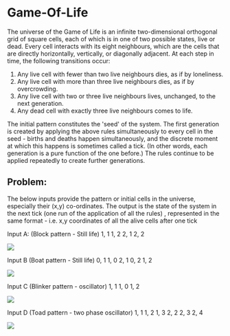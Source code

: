 # Game-Of-Life

The universe of the Game of Life is an infinite two-dimensional orthogonal grid of square cells, each of which is in one of two possible states, live or dead. Every cell interacts with its eight neighbours, which are the cells that are directly horizontally, vertically, or diagonally adjacent. At each step in time, the following transitions occur:

1. Any live cell with fewer than two live neighbours dies, as if by loneliness.
2. Any live cell with more than three live neighbours dies, as if by overcrowding.
3. Any live cell with two or three live neighbours lives, unchanged, to the next generation.
4. Any dead cell with exactly three live neighbours comes to life.

The initial pattern constitutes the 'seed' of the system. The first generation is created by applying the above rules simultaneously to every cell in the seed - births and deaths happen simultaneously, and the discrete moment at which this happens is sometimes called a tick. (In other words, each generation is a pure function of the one before.) The rules continue to be applied repeatedly to create further generations.

## Problem:
The below inputs provide the pattern or initial cells in the universe, especially their (x,y) co-ordinates. The output is the state of the system in the next tick (one run of the application of all the rules) , represented in the same format - i.e. x,y coordinates of all the alive cells after one tick

Input A:
(Block pattern - Still life)
1, 1
1, 2
2, 1
2, 2

![](https://i.imgur.com/FjNdFkf.png)

Input B
(Boat pattern - Still life)
0, 1
1, 0
2, 1
0, 2
1, 2

![](https://i.imgur.com/Dm6iG5G.png)

Input C
(Blinker pattern - oscillator)
1, 1
1, 0
1, 2

![](https://i.imgur.com/zRocQ2O.png)

Input D
(Toad pattern - two phase oscillator)
1, 1
1, 2
1, 3
2, 2
2, 3
2, 4

![](https://i.imgur.com/aTplc3Z.png)

